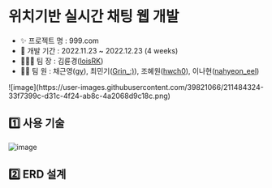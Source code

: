 # 위치기반 실시간 채팅 웹 개발
<ul>
<li>✨ 프로젝트 명 : 999.com</li>
<li>📅 개발 기간 : 2022.11.23 ~ 2022.12.23 (4 weeks)</li>
<li>🙎🏻‍♀️ 팀 장 : 김륜경(<a href="https://github.com/loisRK">loisRK</a>)</li>
<li>🙌🏻 팀 원 : 채근영(<a href="https://github.com/cgy0627">gy</a>), 
                   최민기(<a href="https://github.com/GRIN-96">Grin_:)</a>),
                   조혜원(<a href="https://github.com/hwch0">hwch0</a>),
                   이나현(<a href="https://github.com/illcnd921">nahyeon_eel</a>)
</li>
</ul>
![image](https://user-images.githubusercontent.com/39821066/211484324-33f7399c-d31c-4f24-ab8c-4a2068d9c18c.png)


## 1️⃣ 사용 기술 
![image](https://user-images.githubusercontent.com/39821066/211483880-e7908163-d236-4656-9b11-98bd0e107b00.png)

## 2️⃣ ERD 설계
